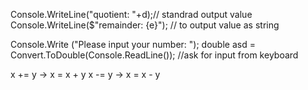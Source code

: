 Console.WriteLine("quotient: "+d);// standrad output value
Console.WriteLine($"remainder: {e}"); // to output value as string

Console.Write ("Please input your number: ");
double asd = Convert.ToDouble(Console.ReadLine()); //ask for input from keyboard

x += y -> x = x + y
x -= y -> x = x - y
